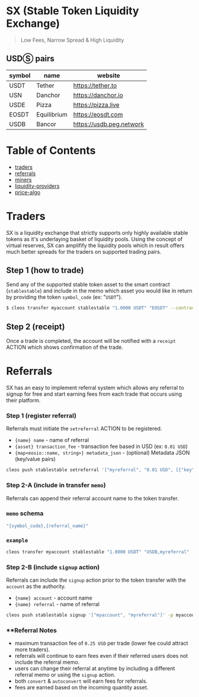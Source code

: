 # SX (Stable Token Liquidity Exchange)

> Low Fees, Narrow Spread & High Liquidity

## USDⓈ pairs

| symbol  | name          | website                  |
|---------|---------------|--------------------------|
| USDT    | Tether        | https://tether.to        |
| USN     | Danchor       | https://danchor.io       |
| USDE    | Pizza         | https://pizza.live       |
| EOSDT   | Equilibrium   | https://eosdt.com        |
| USDB    | Bancor        | https://usdb.peg.network |

# Table of Contents

- [traders](#traders)
- [referrals](#referrals)
- [miners](#miners)
- [liquidity-providers](#liquidity-providers)
- [price-algo](#price-algo)

# Traders

SX is a liquidity exchange that strictly supports only highly available stable tokens as it's underlaying basket of liquidity pools. Using the concept of virtual reserves, SX can amplifify the liquidity pools which in result offers much better spreads for the traders on supported trading pairs.

## Step 1 (how to trade)

Send any of the supported stable token asset to the smart contract (`stablestable`) and include in the memo which asset you would like in return by providing the token `symbol_code` (ex: "`USDT`").

```bash
$ cleos transfer myaccount stablestable "1.0000 USDT" "EOSDT" --contract tethertether
```

## Step 2 (receipt)

Once a trade is completed, the account will be notified with a `receipt` ACTION which shows confirmation of the trade.

# Referrals

SX has an easy to implement referral system which allows any referral to signup for free and start earning fees from each trade that occurs using their platform.

### Step 1 (register referral)

Referrals must initiate the `setreferral` ACTION to be registered.

- `{name} name` - name of referral
- `{asset} transaction_fee` - transaction fee based in USD (ex: `0.01 USD`)
- `{map<eosio::name, string>} metadata_json` -  (optional) Metadata JSON (key/value pairs)

```bash
cleos push stablestable setreferral '["myreferral", "0.01 USD", [{"key":"website", "value": "https://myreferral.com"}]]' -p myreferral
```

### Step 2-A (include in transfer `memo`)

Referrals can append their referral account name to the token transfer.

### `memo` schema

```bash
"{symbol_code},{referral_name}"
```

### `example`

```bash
cleos transfer myaccount stablestable "1.0000 USDT" "USDB,myreferral" --contract tethertether
```

### Step 2-B (include `signup` action)

Referrals can include the `signup` action prior to the token transfer with the `account` as the authority.

- `{name} account` - account name
- `{name} referral` - name of referral

```bash
cleos push stablestable signup '["myaccount", "myreferral"]' -p myaccount
```

### **Referral Notes

- maximum transaction fee of `0.25 USD` per trade (lower fee could attract more traders).
- referrals will continue to earn fees even if their referred users does not include the referral memo.
- users can change their referral at anytime by including a different referral memo or using the `signup` action.
- both `convert` & `autoconvert` will earn fees for referrals.
- fees are earned based on the incoming quantity asset.
